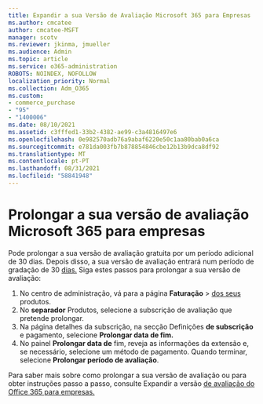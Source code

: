 ```yaml
---
title: Expandir a sua Versão de Avaliação Microsoft 365 para Empresas
ms.author: cmcatee
author: cmcatee-MSFT
manager: scotv
ms.reviewer: jkinma, jmueller
ms.audience: Admin
ms.topic: article
ms.service: o365-administration
ROBOTS: NOINDEX, NOFOLLOW
localization_priority: Normal
ms.collection: Adm_O365
ms.custom:
- commerce_purchase
- "95"
- "1400006"
ms.date: 08/10/2021
ms.assetid: c3fffed1-33b2-4382-ae99-c3a4816497e6
ms.openlocfilehash: 0e982570adb76a9abaf6220e50c1aa80bab0a6ca
ms.sourcegitcommit: e781da003fb7b878854846cbe12b13b9dca8df92
ms.translationtype: MT
ms.contentlocale: pt-PT
ms.lasthandoff: 08/31/2021
ms.locfileid: "58841948"
---
```

# <a name="extend-your-trial-for-microsoft-365-for-business"></a>Prolongar a sua versão de avaliação Microsoft 365 para empresas

Pode prolongar a sua versão de avaliação gratuita por um período adicional de 30 dias. Depois disso, a sua versão de avaliação entrará num período de gradação de 30 [dias.](https://docs.microsoft.com/alchemyinsights/grace-period-for-microsoft-365-free-trial) Siga estes passos para prolongar a sua versão de avaliação:
  
1. No centro de administração, vá para a página **Faturação** \> [dos seus](https://go.microsoft.com/fwlink/p/?linkid=842054) produtos.
2. No **separador** Produtos, selecione a subscrição de avaliação que pretende prolongar.
3. Na página detalhes da subscrição, na secção Definições **de subscrição** e pagamento, selecione **Prolongar data de fim.**
4. No painel **Prolongar data de** fim, reveja as informações da extensão e, se necessário, selecione um método de pagamento. Quando terminar, selecione **Prolongar período de avaliação**.

Para saber mais sobre como prolongar a sua versão de avaliação ou para obter instruções passo a passo, consulte Expandir a versão [de avaliação do Office 365 para empresas.](https://docs.microsoft.com/microsoft-365/commerce/extend-your-trial)